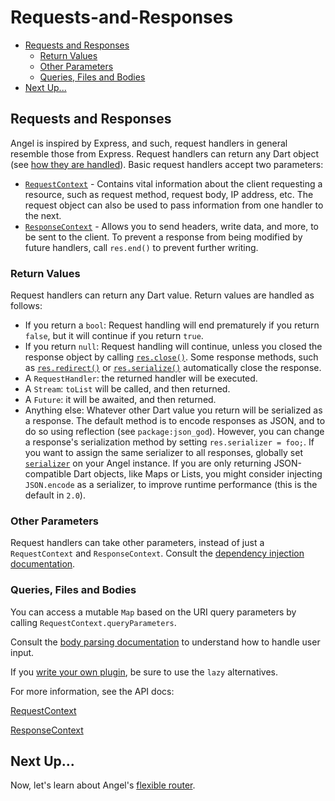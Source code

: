 # Requests-and-Responses

* [Requests and Responses](requests-and-responses.md#requests-and-responses)
  * [Return Values](requests-and-responses.md#return-values)
  * [Other Parameters](requests-and-responses.md#other-parameters)
  * [Queries, Files and Bodies](requests-and-responses.md#queries-files-and-bodies)
* [Next Up...](requests-and-responses.md#next-up)

## Requests and Responses

Angel is inspired by Express, and such, request handlers in general resemble those from Express. Request handlers can return any Dart object \(see [how they are handled](requests-and-responses.md#return-values)\). Basic request handlers accept two parameters:

* [`RequestContext`](https://www.dartdocs.org/documentation/angel_framework/latest/angel_framework/RequestContext-class.html) - Contains vital information about the client requesting a resource, such as request method, request body, IP address, etc. The request object can also be used to pass information from one handler to the next. 
* [`ResponseContext`](https://www.dartdocs.org/documentation/angel_framework/latest/angel_framework/ResponseContext-class.html) - Allows you to send headers, write data, and more, to be sent to the client. To prevent a response from being modified by future handlers, call `res.end()` to prevent further writing.

### Return Values

Request handlers can return any Dart value. Return values are handled as follows:

* If you return a `bool`: Request handling will end prematurely if you return `false`, but it will continue if you return `true`.
* If you return `null`: Request handling will continue, unless you closed the response object by calling [`res.close()`](https://www.dartdocs.org/documentation/angel_framework/latest/angel_framework/ResponseContext/close.html). Some response methods, such as [`res.redirect()`](https://www.dartdocs.org/documentation/angel_framework/latest/angel_framework/ResponseContext/redirect.html) or [`res.serialize()`](https://www.dartdocs.org/documentation/angel_framework/latest/angel_framework/ResponseContext/serialize.html) automatically close the response.
* A `RequestHandler`: the returned handler will be executed.
* A `Stream`: `toList` will be called, and then returned.
* A `Future`: it will be awaited, and then returned.
* Anything else: Whatever other Dart value you return will be serialized as a response. The default method is to encode responses as JSON, and to do so using reflection \(see `package:json_god`\). However, you can change a response's serialization method by setting `res.serializer = foo;`. If you want to assign the same serializer to all responses, globally set [`serializer`](https://pub.dartlang.org/documentation/angel_framework/latest/angel_framework/Angel/serializer.html) on your Angel instance. If you are only returning JSON-compatible Dart objects, like Maps or Lists, you might consider injecting `JSON.encode` as a serializer, to improve runtime performance (this is the default in `2.0`).

### Other Parameters

Request handlers can take other parameters, instead of just a `RequestContext` and `ResponseContext`.
Consult the [dependency injection documentation](dependency-injection.md#in-routes-and-controllers).

### Queries, Files and Bodies

You can access a mutable `Map` based on the URI query parameters by calling `RequestContext.queryParameters`.

Consult the [body parsing documentation](body-parsing.md) to understand how to handle user input.

If you [write your own plugin](../advanced/writing-a-plugin.md), be sure to use the `lazy` alternatives.

For more information, see the API docs:

[RequestContext](https://www.dartdocs.org/documentation/angel_framework/latest/angel_framework/RequestContext-class.html)

[ResponseContext](https://www.dartdocs.org/documentation/angel_framework/latest/angel_framework/ResponseContext-class.html)

## Next Up...

Now, let's learn about Angel's [flexible router](basic-routing.md). 

